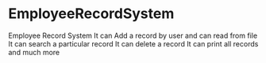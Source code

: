 # EmployeeRecordSystem
Employee Record System
It can Add a record by user and can read from file
It can search a particular record
It can delete a record
It can print all records and much more
